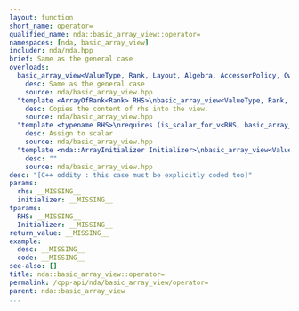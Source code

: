 ```yaml
---
layout: function
short_name: operator=
qualified_name: nda::basic_array_view::operator=
namespaces: [nda, basic_array_view]
includer: nda/nda.hpp
brief: Same as the general case
overloads:
  basic_array_view<ValueType, Rank, Layout, Algebra, AccessorPolicy, OwningPolicy> & operator=(const basic_array_view<ValueType, Rank, Layout, Algebra, AccessorPolicy, OwningPolicy> & rhs) noexcept:
    desc: Same as the general case
    source: nda/basic_array_view.hpp
  "template <ArrayOfRank<Rank> RHS>\nbasic_array_view<ValueType, Rank, Layout, Algebra, AccessorPolicy, OwningPolicy> & operator=(const RHS & rhs) noexcept":
    desc: Copies the content of rhs into the view.
    source: nda/basic_array_view.hpp
  "template <typename RHS>\nrequires (is_scalar_for_v<RHS, basic_array_view>)\nbasic_array_view<ValueType, Rank, Layout, Algebra, AccessorPolicy, OwningPolicy> & operator=(const RHS & rhs) noexcept":
    desc: Assign to scalar
    source: nda/basic_array_view.hpp
  "template <nda::ArrayInitializer Initializer>\nbasic_array_view<ValueType, Rank, Layout, Algebra, AccessorPolicy, OwningPolicy> & operator=(const Initializer & initializer) noexcept":
    desc: ""
    source: nda/basic_array_view.hpp
desc: "[C++ oddity : this case must be explicitly coded too]"
params:
  rhs: __MISSING__
  initializer: __MISSING__
tparams:
  RHS: __MISSING__
  Initializer: __MISSING__
return_value: __MISSING__
example:
  desc: __MISSING__
  code: __MISSING__
see-also: []
title: nda::basic_array_view::operator=
permalink: /cpp-api/nda/basic_array_view/operator=
parent: nda::basic_array_view
...
```


